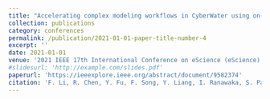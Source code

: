 ```yaml
---
title: "Accelerating complex modeling workflows in CyberWater using on-demand HPC/Cloud resources"
collection: publications
category: conferences
permalink: /publication/2021-01-01-paper-title-number-4
excerpt: ''
date: 2021-01-01
venue: '2021 IEEE 17th International Conference on eScience (eScience)'
#slidesurl: 'http://example.com/slides.pdf'
paperurl: 'https://ieeexplore.ieee.org/abstract/document/9582374'
citation: 'F. Li, R. Chen, Y. Fu, F. Song, Y. Liang, I. Ranawaka, S. Pamidighantam, D. Luna, and X. Liang, "Accelerating complex modeling workflows in CyberWater using on-demand HPC/Cloud resources," in Proc. 2021 IEEE 17th Int. Conf. eScience (eScience), Innsbruck, Austria, 2021, pp. 196-205, doi: 10.1109/eScience51609.2021.00030.'
---
```

